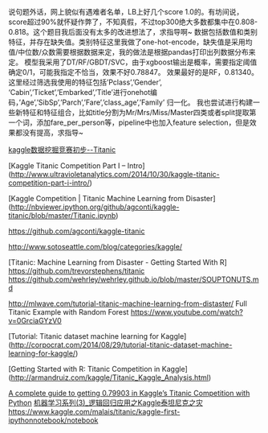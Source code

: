 说句题外话，网上貌似有遇难者名单，LB上好几个score 1.0的。有坊间说，score超过90%就怀疑作弊了，不知真假，不过top300绝大多数都集中在0.808-0.818。这个题目我后面没有太多的改进想法了，求指导啊~
数据包括数值和类别特征，并存在缺失值。类别特征这里我做了one-hot-encode，缺失值是采用均值/中位数/众数需要根据数据来定，我的做法是根据pandas打印出列数据分布来定。
模型我采用了DT/RF/GBDT/SVC，由于xgboost输出是概率，需要指定阈值确定0/1，可能我指定不恰当，效果不好0.78847。
效果最好的是RF，0.81340。这里经过筛选我使用的特征包括’Pclass’,’Gender’, ‘Cabin’,’Ticket’,’Embarked’,’Title’进行onehot编码，’Age’,’SibSp’,’Parch’,’Fare’,’class_age’,’Family’ 归一化。
我也尝试进行构建一些新特征和特征组合，比如title分割为Mr/Mrs/Miss/Master四类或者split提取第一个词，添加fare_per_person等，pipeline中也加入feature selection，但是效果都没有提高，求指导~



[kaggle数据挖掘竞赛初步--Titanic](http://www.cnblogs.com/north-north/tag/kaggle/)

[Kaggle Titanic Competition Part I – Intro]
(http://www.ultravioletanalytics.com/2014/10/30/kaggle-titanic-competition-part-i-intro/)


[Kaggle Competition | Titanic Machine Learning from Disaster]
(http://nbviewer.ipython.org/github/agconti/kaggle-titanic/blob/master/Titanic.ipynb)

https://github.com/agconti/kaggle-titanic

http://www.sotoseattle.com/blog/categories/kaggle/

[Titanic: Machine Learning from Disaster - Getting Started With R]
https://github.com/trevorstephens/titanic
https://github.com/wehrley/wehrley.github.io/blob/master/SOUPTONUTS.md


http://mlwave.com/tutorial-titanic-machine-learning-from-distaster/
Full Titanic Example with Random Forest
https://www.youtube.com/watch?v=0GrciaGYzV0

[Tutorial: Titanic dataset machine learning for Kaggle]
(http://corpocrat.com/2014/08/29/tutorial-titanic-dataset-machine-learning-for-kaggle/)

[Getting Started with R: Titanic Competition in Kaggle]
(http://armandruiz.com/kaggle/Titanic_Kaggle_Analysis.html)

[A complete guide to getting 0.79903 in Kaggle’s Titanic Competition with Python](https://triangleinequality.wordpress.com/2013/09/05/a-complete-guide-to-getting-0-79903-in-kaggles-titanic-competition-with-python/)
[机器学习系列(3)_逻辑回归应用之Kaggle泰坦尼克之灾](http://blog.csdn.net/han_xiaoyang/article/details/49797143)
  https://www.kaggle.com/malais/titanic/kaggle-first-ipythonnotebook/notebook